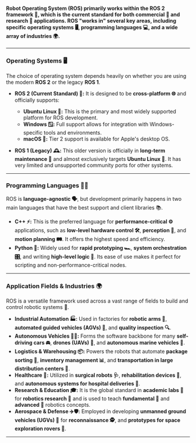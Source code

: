 
 #### **Robot Operating System (ROS)** primarily works within the **ROS 2** framework 🚀, which is the current standard for both commercial 🏢 and research 🔬 applications. ROS "works in" several key areas, including specific **operating systems 🖥️**, **programming languages 💻**, and a wide array of **industries 🌍**.

---

### **Operating Systems** 🖥️

The choice of operating system depends heavily on whether you are using the modern **ROS 2** or the legacy **ROS 1**.

* **ROS 2 (Current Standard) 🌟:** It is designed to be **cross-platform 🌐** and officially supports:

  * **Ubuntu Linux 🐧:** This is the primary and most widely supported platform for ROS development.
  * **Windows 🪟:** Full support allows for integration with Windows-specific tools and environments.
  * **macOS 🍎:** Tier 2 support is available for Apple's desktop OS.
* **ROS 1 (Legacy) 🕰️:** This older version is officially in **long-term maintenance 📆** and almost exclusively targets **Ubuntu Linux 🐧**. It has very limited and unsupported community ports for other systems.

---

### **Programming Languages** 🧑‍💻

ROS is **language-agnostic 🗣️**, but development primarily happens in two main languages that have the best support and client libraries 📚.

* **C++ ⚡:** This is the preferred language for **performance-critical ⚙️** applications, such as **low-level hardware control 🛠️**, **perception 👀**, and **motion planning 🛤️**. It offers the highest speed and efficiency.
* **Python 🐍:** Widely used for **rapid prototyping 🏎️**, **system orchestration 🎛️**, and writing **high-level logic 🧠**. Its ease of use makes it perfect for scripting and non-performance-critical nodes.

---

### **Application Fields & Industries** 🌍

ROS is a versatile framework used across a vast range of fields to build and control robotic systems 🤖.

* **Industrial Automation 🏭:** Used in factories for **robotic arms 🤲**, **automated guided vehicles (AGVs) 🚛**, and **quality inspection 🔍**.
* **Autonomous Vehicles 🚗🤖:** Forms the software backbone for many **self-driving cars 🚘**, **drones (UAVs) 🚁**, and **autonomous marine vehicles 🚤**.
* **Logistics & Warehousing 📦:** Powers the robots that automate **package sorting 📮**, **inventory management 📊**, and **transportation in large distribution centers 🏢**.
* **Healthcare 🏥:** Utilized in **surgical robots 🩺**, **rehabilitation devices 🦾**, and **autonomous systems for hospital deliveries 🛒**.
* **Research & Education 🎓:** It is the global standard in **academic labs 🧪** for **robotics research 🔬** and is used to teach **fundamental 📘** and **advanced 📗** robotics concepts.
* **Aerospace & Defense ✈️🛡️:** Employed in developing **unmanned ground vehicles (UGVs) 🚜** for **reconnaissance 🕵️**, and **prototypes for space exploration rovers 🚀**.

---
